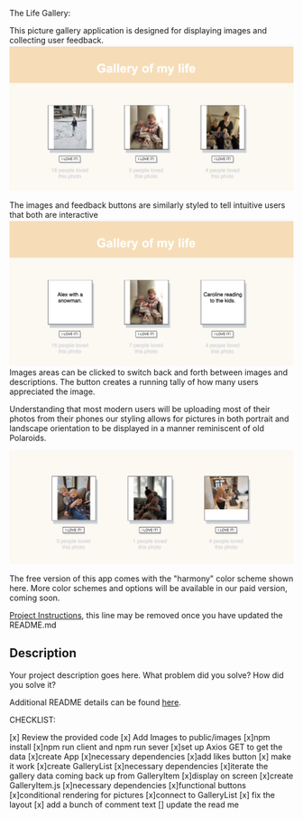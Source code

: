 The Life Gallery:

This picture gallery application is designed for displaying images and collecting user feedback.
![Image1](gallery1.png)

The images and feedback buttons are similarly styled to tell intuitive users that both are interactive
![image2](gallery2.png)
Images areas can be clicked to switch back and forth between images and descriptions.
The button creates a running tally of how many users appreciated the image.

Understanding that most modern users will be uploading most of their photos from their phones our styling allows for pictures in both portrait and landscape orientation to be displayed in a manner reminiscent of old Polaroids.

![image3](public/images/gallery3.png)

The free version of this app comes with the "harmony" color scheme shown here. More color schemes and options will be available in our paid version, coming soon.





[Project Instructions](./INSTRUCTIONS.md), this line may be removed once you have updated the README.md

## Description

Your project description goes here. What problem did you solve? How did you solve it?

Additional README details can be found [here](https://github.com/PrimeAcademy/readme-template/blob/master/README.md).

CHECKLIST:

[x] Review the provided code
[x] Add Images to public/images
[x]npm install
[x]npm run client and npm run sever
[x]set up Axios GET to get the data
[x]create App
    [x]necessary dependencies
    [x]add likes button
        [x] make it work
[x]create GalleryList
    [x]necessary dependencies
    [x]iterate the gallery data coming back up from GalleryItem
    [x]display on screen
[x]create GalleryItem.js
    [x]necessary dependencies
    [x]functional buttons
    [x]conditional rendering for pictures
    [x]connect to GalleryList
[x] fix the layout
[x] add a bunch of comment text
[] update the read me



